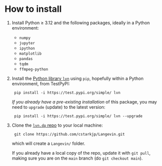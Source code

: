# How to install

1. Install Python $\geq$ 3.12 and the following packages, ideally in a Python environment:
    - `numpy`
    - `jupyter`
    - `ipython`
    - `matplotlib`  
    - `pandas`
    - `tqdm`
    - `ffmpeg-python`

2. Install the [Python library `lvn`](https://test.pypi.org/project/lvn/) using `pip`, hopefully within a Python environment, from TestPyPI:

        pip install -i https://test.pypi.org/simple/ lvn

    _If you already have a pre-existing installation_ of this package, you may need to `upgrade` (update) to the latest version:

        pip install -i https://test.pypi.org/simple/ lvn --upgrade

3. Clone the [`lvn.dp` repo](https://github.com/cstarkjp/Langevin/tree/main) to your local machine:

        git clone https://github.com/cstarkjp/Langevin.git

    which will create a `Langevin/` folder. 

    If you already have a local copy of the repo, update it with `git pull`, making sure you are on the `main` branch (do `git checkout main`).
